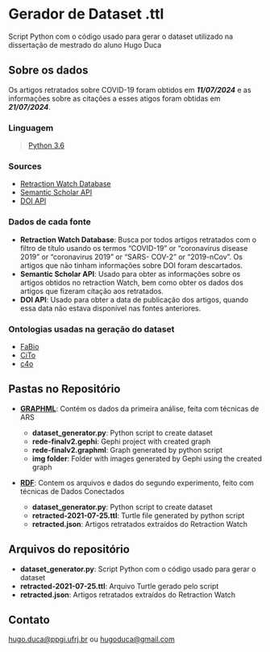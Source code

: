 # Gerador de Dataset .ttl

Script Python com o código usado para gerar o dataset utilizado na dissertação de mestrado do aluno Hugo Duca

## Sobre os dados

Os artigos retratados sobre COVID-19 foram obtidos em  ***11/07/2024*** e as informações sobre as citações a esses atigos foram obtidas em ***21/07/2024***.

### Linguagem

> [Python 3.6](https://www.python.org/downloads/release/python-360/)

### Sources

* [Retraction Watch Database](https://retractionwatch.com/)
* [Semantic Scholar API](https://api.semanticscholar.org/)
* [DOI API](https://www.doi.org/factsheets/DOIProxy.html#rest-api)

### Dados de cada fonte

* **Retraction Watch Database**: Busca por todos artigos retratados com o filtro de título usando os termos “COVID-19” or “coronavirus disease 2019” or “coronavirus 2019” or “SARS- COV-2” or “2019-nCov”. Os artigos que não tinham informações sobre DOI foram descartados.
* **Semantic Scholar API**: Usado para obter as informações sobre os artigos obtidos no retraction Watch, bem como obter os dados dos artigos que fizeram citação aos retratados.
* **DOI API**: Usado para obter a data de publicação dos artigos, quando essa data não estava disponível nas fontes anteriores.

### Ontologias usadas na geração do dataset

* [FaBio](https://sparontologies.github.io/fabio/current/fabio.html#d4e5532)
* [CiTo](https://sparontologies.github.io/cito/current/cito.html#d4e1176)
* [c4o](https://sparontologies.github.io/c4o/current/c4o.html)

## Pastas no Repositório

* [**GRAPHML**](GRAPHML): Contém os dados da primeira análise, feita com técnicas de ARS
    * **dataset_generator.py**: Python script to create dataset
    * **rede-finalv2.gephi**: Gephi project with created graph
    * **rede-finalv2.graphml**: Graph generated by python script
    * **img folder**: Folder with images generated by Gephi using the created graph

* [**RDF**](RDF): Contem os arquivos e dados do segundo experimento, feito com técnicas de Dados Conectados
    * **dataset_generator.py**: Python script to create dataset
    * **retracted-2021-07-25.ttl**: Turtle file generated by python script
    * **retracted.json**: Artigos retratados extraídos do Retraction Watch


## Arquivos do repositório

  * **dataset_generator.py**: Script Python com o código usado para gerar o dataset
  * **retracted-2021-07-25.ttl**: Arquivo Turtle gerado pelo script
  * **retracted.json**: Artigos retratados extraídos do Retraction Watch

## Contato
hugo.duca@ppgi.ufrj.br ou hugoduca@gmail.com
